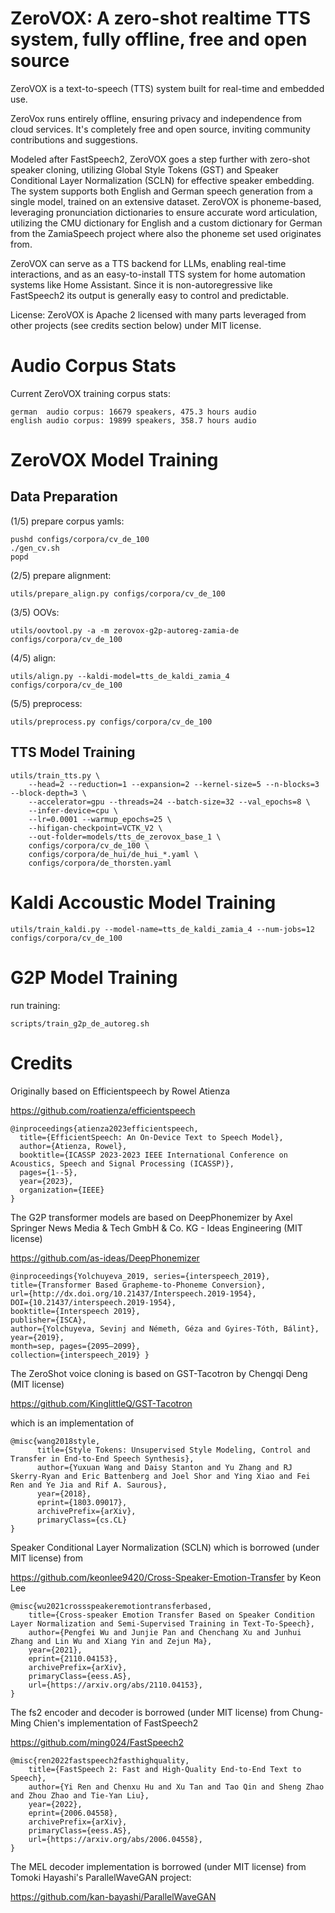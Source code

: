 ZeroVOX: A zero-shot realtime TTS system, fully offline, free and open source
=============================================================================

ZeroVOX is a text-to-speech (TTS) system built for real-time and embedded use.

ZeroVox runs entirely offline, ensuring privacy and independence from cloud services. It's completely free and open source, inviting community contributions and suggestions.

Modeled after FastSpeech2, ZeroVOX goes a step further with zero-shot speaker cloning, utilizing Global Style Tokens (GST) and Speaker Conditional Layer Normalization (SCLN) for effective speaker embedding. The system supports both English and German speech generation from a single model, trained on an extensive dataset. ZeroVOX is phoneme-based, leveraging pronunciation dictionaries to ensure accurate word articulation, utilizing the CMU dictionary for English and a custom dictionary for German from the ZamiaSpeech project where also the phoneme set used originates from.

ZeroVOX can serve as a TTS backend for LLMs, enabling real-time interactions, and as an easy-to-install TTS system for home automation systems like Home Assistant. Since it is non-autoregressive like FastSpeech2 its output is generally easy to control and predictable.

License: ZeroVOX is Apache 2 licensed with many parts leveraged from other projects (see credits section below) under MIT license.

Audio Corpus Stats
==================

Current ZeroVOX training corpus stats:

    german  audio corpus: 16679 speakers, 475.3 hours audio
    english audio corpus: 19899 speakers, 358.7 hours audio

ZeroVOX Model Training
======================

Data Preparation
----------------

(1/5) prepare corpus yamls:

    pushd configs/corpora/cv_de_100
    ./gen_cv.sh
    popd

(2/5) prepare alignment:

    utils/prepare_align.py configs/corpora/cv_de_100

(3/5) OOVs:

    utils/oovtool.py -a -m zerovox-g2p-autoreg-zamia-de configs/corpora/cv_de_100

(4/5) align:

    utils/align.py --kaldi-model=tts_de_kaldi_zamia_4 configs/corpora/cv_de_100

(5/5) preprocess:

    utils/preprocess.py configs/corpora/cv_de_100

TTS Model Training
------------------

    utils/train_tts.py \
        --head=2 --reduction=1 --expansion=2 --kernel-size=5 --n-blocks=3 --block-depth=3 \
        --accelerator=gpu --threads=24 --batch-size=32 --val_epochs=8 \
        --infer-device=cpu \
        --lr=0.0001 --warmup_epochs=25 \
        --hifigan-checkpoint=VCTK_V2 \
        --out-folder=models/tts_de_zerovox_base_1 \
        configs/corpora/cv_de_100 \
        configs/corpora/de_hui/de_hui_*.yaml \
        configs/corpora/de_thorsten.yaml

Kaldi Accoustic Model Training
==============================

    utils/train_kaldi.py --model-name=tts_de_kaldi_zamia_4 --num-jobs=12 configs/corpora/cv_de_100

G2P Model Training
==================

run training:

    scripts/train_g2p_de_autoreg.sh

Credits
=======

Originally based on Efficientspeech by Rowel Atienza

https://github.com/roatienza/efficientspeech

    @inproceedings{atienza2023efficientspeech,
      title={EfficientSpeech: An On-Device Text to Speech Model},
      author={Atienza, Rowel},
      booktitle={ICASSP 2023-2023 IEEE International Conference on Acoustics, Speech and Signal Processing (ICASSP)},
      pages={1--5},
      year={2023},
      organization={IEEE}
    }

The G2P transformer models are based on DeepPhonemizer by Axel Springer News Media & Tech GmbH & Co. KG - Ideas Engineering (MIT license)

https://github.com/as-ideas/DeepPhonemizer

    @inproceedings{Yolchuyeva_2019, series={interspeech_2019},
    title={Transformer Based Grapheme-to-Phoneme Conversion},
    url={http://dx.doi.org/10.21437/Interspeech.2019-1954},
    DOI={10.21437/interspeech.2019-1954},
    booktitle={Interspeech 2019},
    publisher={ISCA},
    author={Yolchuyeva, Sevinj and Németh, Géza and Gyires-Tóth, Bálint},
    year={2019},
    month=sep, pages={2095–2099},
    collection={interspeech_2019} }

The ZeroShot voice cloning is based on GST-Tacotron by Chengqi Deng (MIT license)

https://github.com/KinglittleQ/GST-Tacotron

which is an implementation of

	@misc{wang2018style,
		  title={Style Tokens: Unsupervised Style Modeling, Control and Transfer in End-to-End Speech Synthesis},
		  author={Yuxuan Wang and Daisy Stanton and Yu Zhang and RJ Skerry-Ryan and Eric Battenberg and Joel Shor and Ying Xiao and Fei Ren and Ye Jia and Rif A. Saurous},
		  year={2018},
		  eprint={1803.09017},
		  archivePrefix={arXiv},
		  primaryClass={cs.CL}
	}

Speaker Conditional Layer Normalization (SCLN) which is borrowed (under MIT license) from

https://github.com/keonlee9420/Cross-Speaker-Emotion-Transfer
by Keon Lee

    @misc{wu2021crossspeakeremotiontransferbased,
        title={Cross-speaker Emotion Transfer Based on Speaker Condition Layer Normalization and Semi-Supervised Training in Text-To-Speech}, 
        author={Pengfei Wu and Junjie Pan and Chenchang Xu and Junhui Zhang and Lin Wu and Xiang Yin and Zejun Ma},
        year={2021},
        eprint={2110.04153},
        archivePrefix={arXiv},
        primaryClass={eess.AS},
        url={https://arxiv.org/abs/2110.04153}, 
    }

The fs2 encoder and decoder is borrowed (under MIT license) from Chung-Ming Chien's implementation of FastSpeech2

https://github.com/ming024/FastSpeech2


    @misc{ren2022fastspeech2fasthighquality,
        title={FastSpeech 2: Fast and High-Quality End-to-End Text to Speech}, 
        author={Yi Ren and Chenxu Hu and Xu Tan and Tao Qin and Sheng Zhao and Zhou Zhao and Tie-Yan Liu},
        year={2022},
        eprint={2006.04558},
        archivePrefix={arXiv},
        primaryClass={eess.AS},
        url={https://arxiv.org/abs/2006.04558}, 
    }

The MEL decoder implementation is borrowed (under MIT license) from Tomoki Hayashi's ParallelWaveGAN project:

https://github.com/kan-bayashi/ParallelWaveGAN
